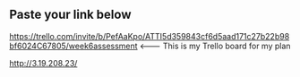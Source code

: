 ## Paste your link below

https://trello.com/invite/b/PefAaKpo/ATTI5d359843cf6d5aad171c27b22b98bf6024C67805/week6assessment   <--- This is my Trello board for my plan

http://3.19.208.23/